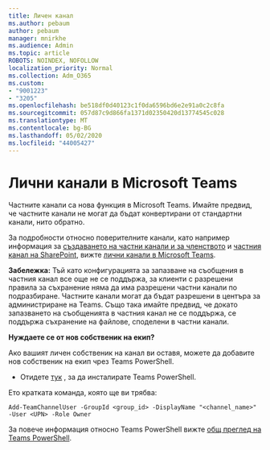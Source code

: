 ```yaml
---
title: Личен канал
ms.author: pebaum
author: pebaum
manager: mnirkhe
ms.audience: Admin
ms.topic: article
ROBOTS: NOINDEX, NOFOLLOW
localization_priority: Normal
ms.collection: Adm_O365
ms.custom:
- "9001223"
- "3205"
ms.openlocfilehash: be518df0d40123c1f0da6596bd6e2e91a0c2c8fa
ms.sourcegitcommit: 057d87c9d866fa1371d02350420d13774545c028
ms.translationtype: MT
ms.contentlocale: bg-BG
ms.lasthandoff: 05/02/2020
ms.locfileid: "44005427"
---
```

# <a name="private-channels-in-microsoft-teams"></a>Лични канали в Microsoft Teams

Частните канали са нова функция в Microsoft Teams. Имайте предвид, че частните канали не могат да бъдат конвертирани от стандартни канали, нито обратно.

За подробности относно поверителните канали, като например информация за [създаването на частни канали и за членството](https://docs.microsoft.com/MicrosoftTeams/private-channels#private-channel-creation-and-membership) и [частния канал на SharePoint](https://docs.microsoft.com/MicrosoftTeams/private-channels#private-channel-sharepoint-sites), вижте [лични канали в Microsoft Teams](https://docs.microsoft.com/MicrosoftTeams/private-channels). 

**Забележка:** Тъй като конфигурацията за запазване на съобщения в частния канал все още не се поддържа, за клиенти с разрешени правила за съхранение няма да има разрешени частни канали по подразбиране. Частните канали могат да бъдат разрешени в центъра за администриране на Teams. Също така имайте предвид, че докато запазването на съобщенията в частния канал не се поддържа, се поддържа съхранение на файлове, споделени в частни канали.

**Нуждаете се от нов собственик на екип?**

Ако вашият личен собственик на канал ви оставя, можете да добавите нов собственик на екип чрез Teams PowerShell.


- Отидете [тук](https://www.powershellgallery.com/packages/MicrosoftTeams/1.0.6) , за да инсталирате Teams PowerShell.

Ето кратката команда, която ще ви трябва:

`
    Add-TeamChannelUser -GroupId <group_id> -DisplayName "<channel_name>" -User <UPN> -Role Owner
`

За повече информация относно Teams PowerShell вижте [общ преглед на Teams PowerShell](https://docs.microsoft.com/microsoftteams/teams-powershell-overview).
